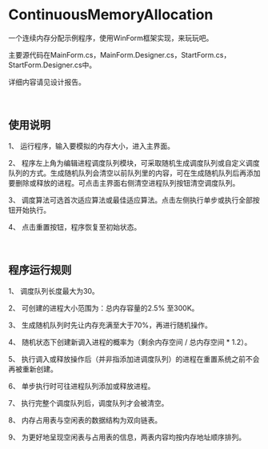 # ContinuousMemoryAllocation
一个连续内存分配示例程序，使用WinForm框架实现，来玩玩吧。

主要源代码在MainForm.cs，MainForm.Designer.cs，StartForm.cs，StartForm.Designer.cs中。

详细内容请见设计报告。

<br/>

## 使用说明

1、  运行程序，输入要模拟的内存大小，进入主界面。

2、  程序左上角为编辑进程调度队列模块，可采取随机生成调度队列或自定义调度队列的方式。生成随机队列会清空以前队列里的内容，可在生成随机队列后再添加要删除或释放的进程。可点击主界面右侧清空进程队列按钮清空调度队列。

3、  调度算法可选首次适应算法或最佳适应算法。点击左侧执行单步或执行全部按钮开始执行。

4、  点击重置按钮，程序恢复至初始状态。

<br/>

## 程序运行规则

1、	调度队列长度最大为30。

2、	可创建的进程大小范围为：总内存容量的2.5% 至300K。

3、	生成随机队列时先让内存充满至大于70%，再进行随机操作。

4、	随机状态下创建新调入进程的概率为（剩余内存空间 / 总内存空间 * 1.2）。

5、	执行调入或释放操作后（并非指添加进调度队列）的进程在重置系统之前不会再被重新创建。

6、	单步执行时可往进程队列添加或释放进程。

7、	执行完整个调度队列后，调度队列才会被清空。

8、	内存占用表与空闲表的数据结构为双向链表。

9、	为更好地呈现空闲表与占用表的信息，两表内容均按内存地址顺序排列。

